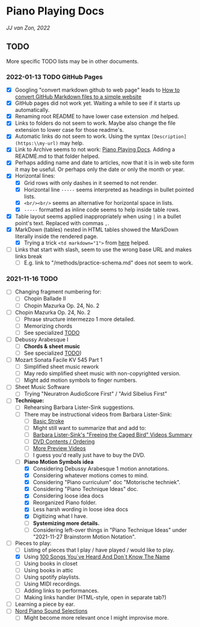 Piano Playing Docs
==================

*JJ van Zon, 2022*

TODO
----

More specific TODO lists may be in other documents.

### 2022-01-13 TODO GitHub Pages

- [x] Googling "convert markdown github to web page" leads to [How to convert GitHub Markdown files to a simple website](https://dev.to/bolajiayodeji/how-to-convert-github-markdown-files-to-a-simple-website-4e14)
- [x] GitHub pages did not work yet. Waiting a while to see if it starts up automatically.
- [x] Renaming root README to have lower case extension .md helped.
- [x] Links to folders do not seem to work. Maybe also change the file extension to lower case for those readme's.
- [x] Automatic links do not seem to work. Using the syntax `[Description](https:\\my-url)` may help.
- [x] Link to Archive seems to not work: [Piano Playing Docs](https://jjvanzon.github.io/Piano-Playing-Docs/). Adding a README.md to that folder helped.
- [x] Perhaps adding name and date to articles, now that it is in web site form it may be useful. Or perhaps only the date or only the month or year.
- [x] Horizontal lines:
    - [x] Grid rows with only dashes in it seemed to not render.
    - [x] Horizontal line `-----` seems interpreted as headings in bullet pointed lists.
    - [x] `<br/><br/>` seems an alternative for horizontal space in lists.
    - [x] `-----` formatted as inline code seems to help inside table rows.
- [x] Table layout seems applied inappropriately when using `|` in a bullet point's text. Replaced with commas `,`.
- [x] MarkDown (tables) nested in HTML tables showed the MarkDown literally inside the rendered page.
    - [x] Trying a trick `<td markdown="1">` from [here](https://stackoverflow.com/questions/15917463/embedding-markdown-in-jekyll-html) helped.
- [ ] Links that start with slash, seem to use the wrong base URL and makes links break
    - [ ] E.g. link to "/methods/practice-schema.md" does not seem to work.

### 2021-11-16 TODO

- [ ] Changing fragment numbering for:
    - [ ] Chopin Ballade Ⅱ
    - [ ] Chopin Mazurka Op. 24, No. 2
- [ ] Chopin Mazurka Op. 24, No. 2
    - [ ] Phrase structure intermezzo 1 more detailed.
    - [ ] Memorizing chords
    - [ ] See specialized [TODO](chopin-mazurka-op-24-no-2/chopin-mazurka-op-24-no-2-todo.md)
- [ ] Debussy Arabesque Ⅰ
    - [ ] __Chords & sheet music__
    - [ ] See specialized [TODO](debussy-arabesque-1/debussy-arabesque-1-todo.md))
- [ ] Mozart Sonata Facile KV 545 Part 1 
    - [ ] Simplified sheet music rework
    - [ ] May redo simplified sheet music with non-copyrighted version.
    - [ ] Might add motion symbols to finger numbers.
- [ ] Sheet Music Software
    - [ ] Trying "Neuratron AudioScore First" / "Avid Sibelius First"
- [ ] __Technique:__
    - [ ] Rehearsing Barbara Lister-Sink suggestions.
    - [ ] There may be instructional videos from Barbara Lister-Sink:
        - [ ] [Basic Stroke](https://www.youtube.com/watch?v=OjSWu8ZADzI)
        - [ ] Might still want to summarize that and add to:
        - [ ] [Barbara Lister-Sink's "Freeing the Caged Bird" Videos Summary](methods/barbara-lister-sink-freeing-the-caged-bird-videos-summary.md)
        - [ ] [DVD Contents / Ordering](https://www.lister-sinkinstitute.org/freeing-the-caged-bird-dvd/#1508990586220-02706448-751f)
        - [ ] [More Preview Videos](https://www.lister-sinkinstitute.org/freeing-the-caged-bird-dvd/#1508992509585-4388e2b5-8df3)
        - [ ] I guess you'd really just have to buy the DVD.
    - [ ] __Piano Motion Symbols idea__
        - [x] Considering Debussy Arabesque 1 motion annotations.
        - [x] Considering whatever motions comes to mind.
        - [x] Considering "Piano curriculum" doc "Motorische techniek".
        - [x] Considering "Piano Technique Ideas" doc.
        - [x] Considering loose idea docs
        - [x] Reorganized Piano folder.
        - [x] Less harsh wording in loose idea docs
        - [x] Digitizing what I have.
        - [ ] __Systemizing more details.__
        - [ ] Considering left-over things in "Piano Technique Ideas" under "2021-11-27 Brainstorm Motion Notation".
- [ ] Pieces to play:
    - [ ] Listing of pieces that I play / have played / would like to play.
    - [x] Using [100 Songs You´ve Heard And Don´t Know The Name](https://www.youtube.com/watch?v=PCx8Xcm9l7U&t=1099s)
    - [ ] Using books in closet
    - [ ] Using books in attic
    - [ ] Using spotify playlists.
    - [ ] Using MIDI recordings.
    - [ ] Adding links to performances.
    - [ ] Making links handier (HTML-style, open in separate tab?)
- [ ] Learning a piece by ear.
- [ ] [Nord Piano Sound Selections](nord-piano-4/nord-piano-4-sound-selection-notes.md)
    - [ ] Might become more relevant once I might improvise more.